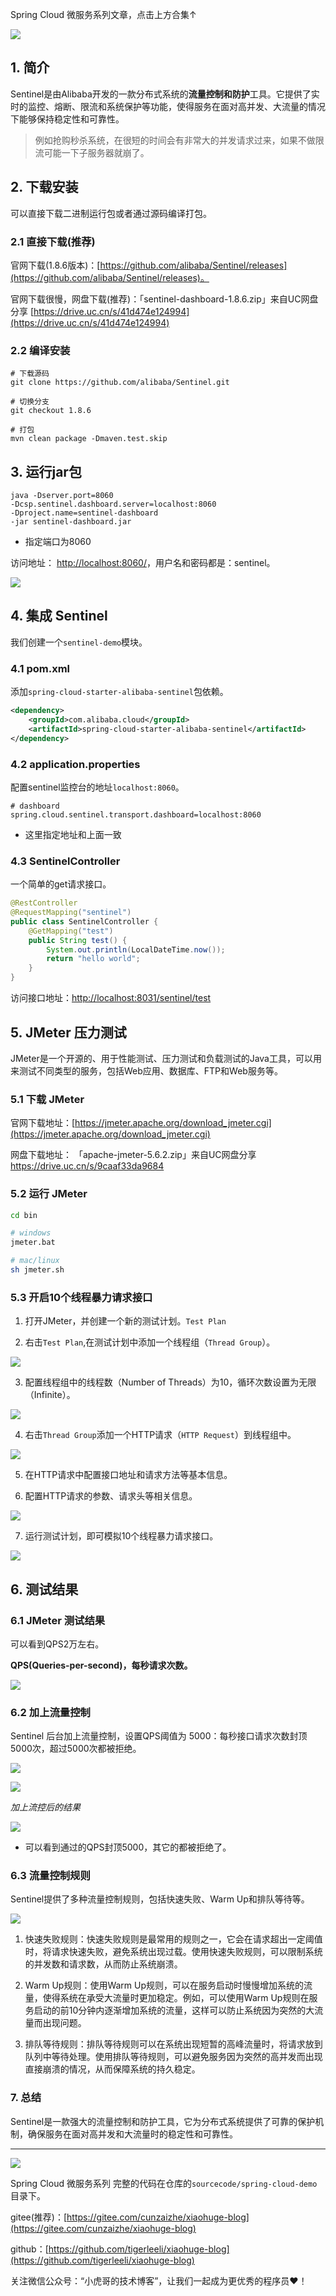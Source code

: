 Spring Cloud 微服务系列文章，点击上方合集↑

![](/images/SpringCloud/08/cover.png)

## 1. 简介

Sentinel是由Alibaba开发的一款分布式系统的**流量控制和防护**工具。它提供了实时的监控、熔断、限流和系统保护等功能，使得服务在面对高并发、大流量的情况下能够保持稳定性和可靠性。

> 例如抢购秒杀系统，在很短的时间会有非常大的并发请求过来，如果不做限流可能一下子服务器就崩了。


## 2. 下载安装

可以直接下载二进制运行包或者通过源码编译打包。

### 2.1 直接下载(推荐)

官网下载(1.8.6版本)：[https://github.com/alibaba/Sentinel/releases](https://github.com/alibaba/Sentinel/releases)。

官网下载很慢，网盘下载(推荐)：「sentinel-dashboard-1.8.6.zip」来自UC网盘分享
[https://drive.uc.cn/s/41d474e124994](https://drive.uc.cn/s/41d474e124994)


### 2.2 编译安装
```
# 下载源码
git clone https://github.com/alibaba/Sentinel.git

# 切换分支
git checkout 1.8.6

# 打包
mvn clean package -Dmaven.test.skip
```

## 3. 运行jar包

```
java -Dserver.port=8060 
-Dcsp.sentinel.dashboard.server=localhost:8060 
-Dproject.name=sentinel-dashboard 
-jar sentinel-dashboard.jar
```
- 指定端口为8060


访问地址： [http://localhost:8060/](http://localhost:8060/)，用户名和密码都是：sentinel。

![](/images/SpringCloud/08/01.png)


## 4. 集成 Sentinel

我们创建一个`sentinel-demo`模块。

### 4.1 pom.xml
添加`spring-cloud-starter-alibaba-sentinel`包依赖。

```xml
<dependency>
    <groupId>com.alibaba.cloud</groupId>
    <artifactId>spring-cloud-starter-alibaba-sentinel</artifactId>
</dependency>
```

### 4.2 application.properties
配置sentinel监控台的地址`localhost:8060`。
```properties
# dashboard
spring.cloud.sentinel.transport.dashboard=localhost:8060
```
- 这里指定地址和上面一致

### 4.3 SentinelController

 一个简单的get请求接口。
```java
@RestController
@RequestMapping("sentinel")
public class SentinelController {
    @GetMapping("test")
    public String test() {
        System.out.println(LocalDateTime.now());
        return "hello world";
    }
}
```

访问接口地址：[http://localhost:8031/sentinel/test](http://localhost:8031/sentinel/test)

## 5. JMeter 压力测试

JMeter是一个开源的、用于性能测试、压力测试和负载测试的Java工具，可以用来测试不同类型的服务，包括Web应用、数据库、FTP和Web服务等。

### 5.1 下载 JMeter

官网下载地址：[https://jmeter.apache.org/download_jmeter.cgi](https://jmeter.apache.org/download_jmeter.cgi)

网盘下载地址： 「apache-jmeter-5.6.2.zip」来自UC网盘分享
https://drive.uc.cn/s/9caaf33da9684

### 5.2 运行 JMeter

```sh
cd bin 

# windows
jmeter.bat

# mac/linux
sh jmeter.sh
```

### 5.3 开启10个线程暴力请求接口

1. 打开JMeter，并创建一个新的测试计划。`Test Plan`

2. 右击`Test Plan`,在测试计划中添加一个线程组（`Thread Group`）。

![](/images/SpringCloud/08/02.png)

3. 配置线程组中的线程数（Number of Threads）为10，循环次数设置为无限（Infinite）。

![](/images/SpringCloud/08/03.png)


4. 右击`Thread Group`添加一个HTTP请求（`HTTP Request`）到线程组中。

![](/images/SpringCloud/08/04.png)

5. 在HTTP请求中配置接口地址和请求方法等基本信息。

6. 配置HTTP请求的参数、请求头等相关信息。

![](/images/SpringCloud/08/05.png)

7. 运行测试计划，即可模拟10个线程暴力请求接口。

![](/images/SpringCloud/08/06.png)

## 6. 测试结果

### 6.1 JMeter 测试结果

可以看到QPS2万左右。

**QPS(Queries-per-second)，每秒请求次数。**

![](/images/SpringCloud/08/07.png)

### 6.2 加上流量控制

Sentinel 后台加上流量控制，设置QPS阈值为 5000：每秒接口请求次数封顶5000次，超过5000次都被拒绝。

![](/images/SpringCloud/08/08.png)

![](/images/SpringCloud/08/09.png)

*加上流控后的结果*

![](/images/SpringCloud/08/10.png)

- 可以看到通过的QPS封顶5000，其它的都被拒绝了。

### 6.3 流量控制规则

Sentinel提供了多种流量控制规则，包括快速失败、Warm Up和排队等待等。

![](/images/SpringCloud/08/11.png)

1. 快速失败规则：快速失败规则是最常用的规则之一，它会在请求超出一定阈值时，将请求快速失败，避免系统出现过载。使用快速失败规则，可以限制系统的并发数和请求数，从而防止系统崩溃。

2. Warm Up规则：使用Warm Up规则，可以在服务启动时慢慢增加系统的流量，使得系统在承受大流量时更加稳定。例如，可以使用Warm Up规则在服务启动的前10分钟内逐渐增加系统的流量，这样可以防止系统因为突然的大流量而出现问题。

3. 排队等待规则：排队等待规则可以在系统出现短暂的高峰流量时，将请求放到队列中等待处理。使用排队等待规则，可以避免服务因为突然的高并发而出现直接崩溃的情况，从而保障系统的持久稳定。


### 7. 总结

Sentinel是一款强大的流量控制和防护工具，它为分布式系统提供了可靠的保护机制，确保服务在面对高并发和大流量时的稳定性和可靠性。

---
![](/images/SpringCloud/01/01.png)

Spring Cloud 微服务系列 完整的代码在仓库的`sourcecode/spring-cloud-demo`目录下。

gitee(推荐)：[https://gitee.com/cunzaizhe/xiaohuge-blog](https://gitee.com/cunzaizhe/xiaohuge-blog)

github：[https://github.com/tigerleeli/xiaohuge-blog](https://github.com/tigerleeli/xiaohuge-blog)

关注微信公众号：“小虎哥的技术博客”，让我们一起成为更优秀的程序员❤️！

